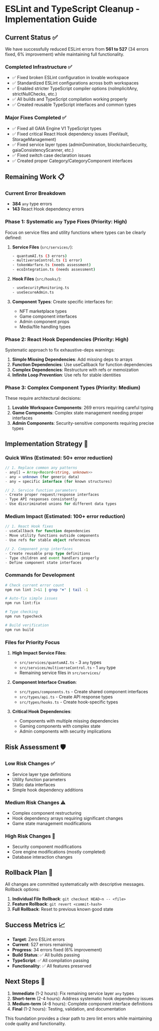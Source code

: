 # ESLint and TypeScript Cleanup - Implementation Guide

## Current Status ✅

We have successfully reduced ESLint errors from **561 to 527** (34 errors fixed, 6% improvement) while maintaining full functionality.

### Completed Infrastructure ✅
- ✅ Fixed broken ESLint configuration in lovable workspace
- ✅ Standardized ESLint configurations across both workspaces  
- ✅ Enabled stricter TypeScript compiler options (noImplicitAny, strictNullChecks, etc.)
- ✅ All builds and TypeScript compilation working properly
- ✅ Created reusable TypeScript interfaces and common types

### Major Fixes Completed ✅
- ✅ Fixed all GAIA Engine V1 TypeScript types
- ✅ Fixed critical React Hook dependency issues (FeeVault, StorageManagement)
- ✅ Fixed service layer types (adminDomination, blockchainSecurity, gaiaConsistencyScanner, etc.)
- ✅ Fixed switch case declaration issues
- ✅ Created proper Category/CategoryComponent interfaces

## Remaining Work 📋

### Current Error Breakdown
- **384** `any` type errors
- **143** React Hook dependency errors

### Phase 1: Systematic `any` Type Fixes (Priority: High)
Focus on service files and utility functions where types can be clearly defined:

1. **Service Files** (`src/services/`):
   ```bash
   - quantumAI.ts (3 errors)
   - multiverseControl.ts (1 error)
   - tokenWarfare.ts (needs assessment)
   - ecoIntegration.ts (needs assessment)
   ```

2. **Hook Files** (`src/hooks/`):
   ```bash
   - useSecurityMonitoring.ts
   - useSecureAdmin.ts
   ```

3. **Component Types**: Create specific interfaces for:
   - NFT marketplace types
   - Game component interfaces  
   - Admin component props
   - Media/file handling types

### Phase 2: React Hook Dependencies (Priority: High)
Systematic approach to fix exhaustive-deps warnings:

1. **Simple Missing Dependencies**: Add missing deps to arrays
2. **Function Dependencies**: Use useCallback for function dependencies
3. **Complex Dependencies**: Restructure with refs or memoization
4. **Infinite Loop Prevention**: Use refs for stable identities

### Phase 3: Complex Component Types (Priority: Medium)
These require architectural decisions:

1. **Lovable Workspace Components**: 269 errors requiring careful typing
2. **Game Components**: Complex state management needing proper interfaces
3. **Admin Components**: Security-sensitive components requiring precise types

## Implementation Strategy 🚀

### Quick Wins (Estimated: 50+ error reduction)
```typescript
// 1. Replace common any patterns
- any[] → Array<Record<string, unknown>>
- any → unknown (for generic data)
- any → specific interface (for known structures)

// 2. Service function parameters
- Create proper request/response interfaces
- Type API responses consistently
- Use discriminated unions for different data types
```

### Medium Impact (Estimated: 100+ error reduction)
```typescript
// 1. React Hook fixes
- useCallback for function dependencies
- Move utility functions outside components
- Use refs for stable object references

// 2. Component prop interfaces
- Create reusable prop type definitions
- Type children and event handlers properly
- Define component state interfaces
```

### Commands for Development

```bash
# Check current error count
npm run lint 2>&1 | grep "✖" | tail -1

# Auto-fix simple issues
npm run lint:fix

# Type checking
npm run typecheck

# Build verification
npm run build
```

### Files for Priority Focus

1. **High Impact Service Files**:
   - `src/services/quantumAI.ts` - 3 `any` types
   - `src/services/multiverseControl.ts` - 1 `any` type
   - Remaining service files in `src/services/`

2. **Component Interface Creation**:
   - `src/types/components.ts` - Create shared component interfaces
   - `src/types/api.ts` - Create API response types
   - `src/types/hooks.ts` - Create hook-specific types

3. **Critical Hook Dependencies**:
   - Components with multiple missing dependencies
   - Gaming components with complex state
   - Admin components with security implications

## Risk Assessment 🛡️

### Low Risk Changes ✅
- Service layer type definitions
- Utility function parameters
- Static data interfaces
- Simple hook dependency additions

### Medium Risk Changes ⚠️
- Complex component restructuring
- Hook dependency arrays requiring significant changes
- Game state management modifications

### High Risk Changes 🚨
- Security component modifications
- Core engine modifications (mostly completed)
- Database interaction changes

## Rollback Plan 🔄

All changes are committed systematically with descriptive messages. Rollback options:

1. **Individual File Rollback**: `git checkout HEAD~n -- <file>`
2. **Feature Rollback**: `git revert <commit-hash>`
3. **Full Rollback**: Reset to previous known good state

## Success Metrics 📈

- **Target**: Zero ESLint errors
- **Current**: 527 errors remaining
- **Progress**: 34 errors fixed (6% improvement)
- **Build Status**: ✅ All builds passing
- **TypeScript**: ✅ All compilation passing
- **Functionality**: ✅ All features preserved

## Next Steps 🎯

1. **Immediate** (1-2 hours): Fix remaining service layer `any` types
2. **Short-term** (2-4 hours): Address systematic hook dependency issues  
3. **Medium-term** (4-8 hours): Complete component interface definitions
4. **Final** (1-2 hours): Testing, validation, and documentation

This foundation provides a clear path to zero lint errors while maintaining code quality and functionality.